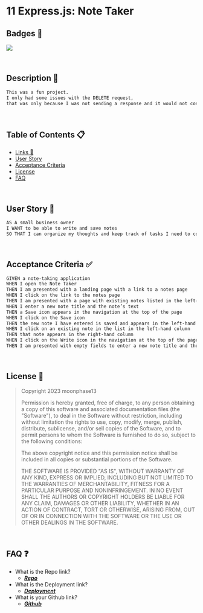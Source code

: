 # 11 Express.js: Note Taker

## Badges 📛
[![](https://img.shields.io/static/v1?label=License&message=MIT+License&color=blueviolet)](#license)

<br>

## Description 📝

```md
This was a fun project.
I only had some issues with the DELETE request,
that was only because I was not sending a response and it would not continue.

```

<br>

## Table of Contents 📋

- [Links 🔗](#faq)
- [User Story](#uS)
- [Acceptance Criteria](#aC)
- [License](#license)
- [FAQ](#faq)

<br>
<a id="uS"></a>

## User Story 📘

```md
AS A small business owner
I WANT to be able to write and save notes
SO THAT I can organize my thoughts and keep track of tasks I need to complete
```
<br>
<a id="aC"></a>

## Acceptance Criteria ✅

```md
GIVEN a note-taking application
WHEN I open the Note Taker
THEN I am presented with a landing page with a link to a notes page
WHEN I click on the link to the notes page
THEN I am presented with a page with existing notes listed in the left-hand column, plus empty fields to enter a new note title and the note’s text in the right-hand column
WHEN I enter a new note title and the note’s text
THEN a Save icon appears in the navigation at the top of the page
WHEN I click on the Save icon
THEN the new note I have entered is saved and appears in the left-hand column with the other existing notes
WHEN I click on an existing note in the list in the left-hand column
THEN that note appears in the right-hand column
WHEN I click on the Write icon in the navigation at the top of the page
THEN I am presented with empty fields to enter a new note title and the note’s text in the right-hand column
```
<br>

<a id="license"></a>

## License 	🔑


> Copyright 2023 moonphase13
>
> Permission is hereby granted, free of charge, to any person obtaining a copy of this software and associated documentation files (the "Software"), to deal in the Software without restriction, including without limitation the rights to use, copy, modify, merge, publish, distribute, sublicense, and/or sell copies of the Software, and to permit persons to whom the Software is furnished to do so, subject to the following conditions:
>
> The above copyright notice and this permission notice shall be included in all copies or substantial portions of the Software.
>
> THE SOFTWARE IS PROVIDED "AS IS", WITHOUT WARRANTY OF ANY KIND, EXPRESS OR IMPLIED, INCLUDING BUT NOT LIMITED TO THE WARRANTIES OF MERCHANTABILITY, FITNESS FOR A PARTICULAR PURPOSE AND NONINFRINGEMENT. IN NO EVENT SHALL THE AUTHORS OR COPYRIGHT HOLDERS BE LIABLE FOR ANY CLAIM, DAMAGES OR OTHER LIABILITY, WHETHER IN AN ACTION OF CONTRACT, TORT OR OTHERWISE, ARISING FROM, OUT OF OR IN CONNECTION WITH THE SOFTWARE OR THE USE OR OTHER DEALINGS IN THE SOFTWARE.


<br>

<a id="faq"></a>

## FAQ ❓

* What is the Repo link?
  * <a href='https://github.com/moonphase13/myExpressNoteTaker' target='_blank'>***Repo***</a>
* What is the Deployment link?
  * <a href='https://unit-11-challenge.herokuapp.com/' target='_blank'>***Deployment***</a>
* What is your Github link?
  * <a href='https://github.com/moonphase13' target='_blank'>***Github***</a>
